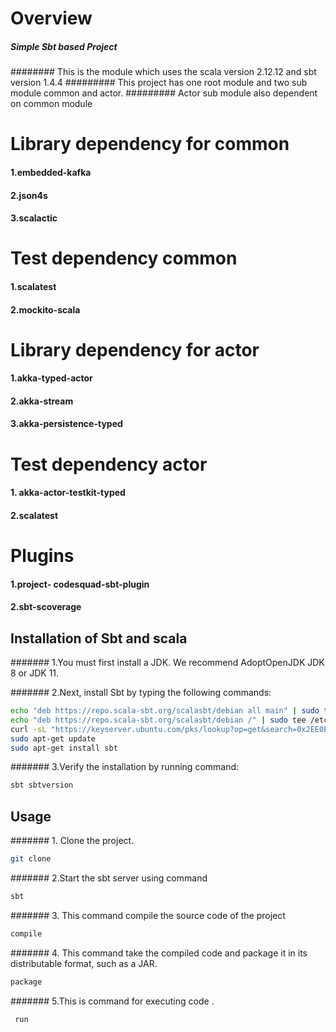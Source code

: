 # Overview

##### Simple Sbt based Project
######## This is the module which uses the scala version 2.12.12 and sbt version 1.4.4
######### This project has one root module and two sub module common and actor.
######### Actor sub module also dependent on common module



#  Library dependency for common
#### 1.embedded-kafka
#### 2.json4s
#### 3.scalactic

#  Test dependency common
#### 1.scalatest 
#### 2.mockito-scala 

#  Library dependency for actor
#### 1.akka-typed-actor
#### 2.akka-stream
#### 3.akka-persistence-typed

#  Test dependency actor
#### 1. akka-actor-testkit-typed 
#### 2.scalatest

#  Plugins
#### 1.project- codesquad-sbt-plugin
#### 2.sbt-scoverage


## Installation of Sbt and scala
####### 1.You must first install a JDK. We recommend AdoptOpenJDK JDK 8 or JDK 11.

####### 2.Next, install Sbt by typing the following commands:

```bash
echo "deb https://repo.scala-sbt.org/scalasbt/debian all main" | sudo tee /etc/apt/sources.list.d/sbt.list
echo "deb https://repo.scala-sbt.org/scalasbt/debian /" | sudo tee /etc/apt/sources.list.d/sbt_old.list
curl -sL "https://keyserver.ubuntu.com/pks/lookup?op=get&search=0x2EE0EA64E40A89B84B2DF73499E82A75642AC823" | sudo apt-key add
sudo apt-get update
sudo apt-get install sbt
```
####### 3.Verify the installation by running command:
```bash
sbt sbtversion
```

## Usage

####### 1. Clone the project.
```bash
git clone 
```

####### 2.Start the sbt server using command
```bash
sbt
```
####### 3. This command compile the source code of the project
```bash
compile 
```


####### 4. This command take the compiled code and package it in its distributable format, such as a JAR.
```bash
package
```
####### 5.This is command for executing code .
```bash
 run
```
